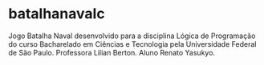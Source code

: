 ﻿# batalhanavalc
Jogo Batalha Naval desenvolvido para a disciplina Lógica de Programação do curso Bacharelado em Ciências e Tecnologia pela Universidade Federal de São Paulo.
Professora Lilian Berton.
Aluno Renato Yasukyo.
